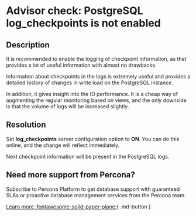 # Advisor check: PostgreSQL log_checkpoints is not enabled

## Description

It is recommended to enable the logging of checkpoint information, as that provides a lot of useful information with almost no drawbacks.

Information about checkpoints in the logs is extremely useful and provides a detailed history of changes in write load on the PostgreSQL instance. 

In addition, it gives insight into the IO performance. It is a cheap way of augmenting the regular monitoring based on views, and the only downside is that the volume of logs will be increased slightly.

## Resolution

Set **log_checkpoints** server configuration option to **ON**. You can do this online, and the change will reflect immediately. 

Next checkpoint information will be present in the PostgreSQL logs.

## Need more support from Percona?
Subscribe to Percona Platform to get database support with guaranteed SLAs or proactive database management services from the Percona team.

[Learn more :fontawesome-solid-paper-plane:](https://per.co.na/subscribe){ .md-button }
